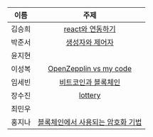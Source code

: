 |이름|주제|
|:---:|:------:|
|김승희|[react와 연동하기](https://seunghee114-blog.tistory.com/177)|
|박준서|[생성자와 제어자](https://jabdastudy.tistory.com/50)|
|윤지현|[]()|
|이성복|[OpenZepplin vs my code](https://seungbok3240.tistory.com/151)|
|임세빈|[비트코인과 블록체인](https://awoool.tistory.com/6)|
|장수진|[lottery](https://blog.naver.com/tnwls0529/222375879835)|
|최민우|[]()|
|홍지나|[블록체인에서 사용되는 암호화 기법](https://blog.naver.com/jina05/222360319307)|
